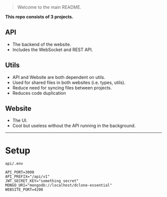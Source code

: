> Welcome to the main README.

**This repo consists of 3 projects.**

## API

- The backend of the website.
- Includes the WebSocket and REST API.

## Utils

- API and Website are both dependent on utils.
- Used for shared files in both websites (i.e. types, utils).
- Reduce need for syncing files between projects.
- Reduces code duplication

## Website

- The UI.
- Cool but useless without the API running in the background.

---

# Setup

`api/.env`

```
API_PORT=3000
API_PREFIX="/api/v1"
JWT_SECRET_KEY="something secret"
MONGO_URI="mongodb://localhost/dclone-essential"
WEBSITE_PORT=4200
```
